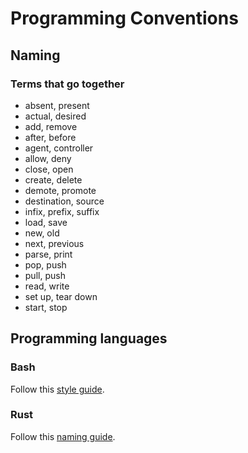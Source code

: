 # Programming Conventions

## Naming

### Terms that go together

- absent, present
- actual, desired
- add, remove
- after, before
- agent, controller
- allow, deny
- close, open
- create, delete
- demote, promote
- destination, source
- infix, prefix, suffix
- load, save
- new, old
- next, previous
- parse, print
- pop, push
- pull, push
- read, write
- set up, tear down
- start, stop

## Programming languages

### Bash

Follow this [style guide](https://google.github.io/styleguide/shellguide.html).

### Rust

Follow this
[naming guide](https://rust-lang.github.io/api-guidelines/naming.html).
